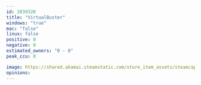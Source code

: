 ```yaml
---
id: 2839320
title: "VirtualBuster"
windows: "true"
mac: "false"
linux: false
positive: 0
negative: 0
estimated_owners: "0 - 0"
peak_ccu: 0

image: https://shared.akamai.steamstatic.com/store_item_assets/steam/apps/2839320/header.jpg?t=1718780440
opinions:
---
```

